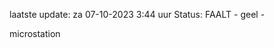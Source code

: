laatste update: 
za 07-10-2023  3:44   uur 
Status: FAALT - geel - 
<div class="service Y">microstation</div>